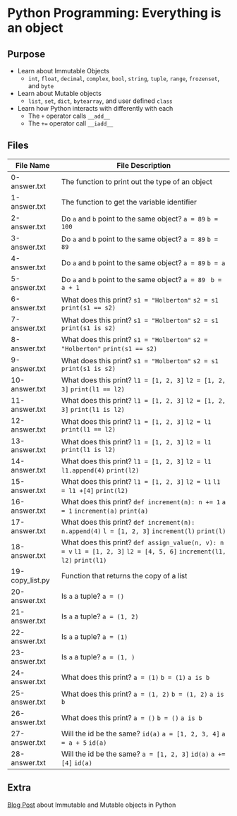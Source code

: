 # Python Programming: Everything is an object

## Purpose
* Learn about Immutable Objects
  - `int`, `float`, `decimal`, `complex`, `bool`, `string`, `tuple`, `range`, `frozenset`, and `byte`
* Learn about Mutable objects
  - `list`, `set`, `dict`, `bytearray`, and user defined `class`
* Learn how Python interacts with differently with each
  - The `+` operator calls `__add__`
  - The `+=` operator call `__iadd__`

## Files

| File Name | File Description |
| --------- | ---------------- |
| 0-answer.txt | The function to print out the type of an object |
| 1-answer.txt | The function to get the variable identifier |
| 2-answer.txt | Do `a` and `b` point to the same object? `a = 89` `b = 100` |
| 3-answer.txt | Do `a` and `b` point to the same object? `a = 89` `b = 89` |
| 4-answer.txt | Do `a` and `b` point to the same object? `a = 89` `b = a` |
| 5-answer.txt | Do `a` and `b` point to the same object? `a = 89` ` b = a + 1` |
| 6-answer.txt | What does this print? `s1 = "Holberton"` `s2 = s1` `print(s1 == s2)` |
| 7-answer.txt | What does this print? `s1 = "Holberton"` `s2 = s1` `print(s1 is s2)` |
| 8-answer.txt | What does this print? `s1 = "Holberton"` `s2 = "Holberton"` `print(s1 == s2)` |
| 9-answer.txt | What does this print? `s1 = "Holberton"` `s2 = s1` `print(s1 is s2)` |
| 10-answer.txt | What does this print? `l1 = [1, 2, 3]` `l2 = [1, 2, 3]` `print(l1 == l2)` |
| 11-answer.txt | What does this print? `l1 = [1, 2, 3]` `l2 = [1, 2, 3]` `print(l1 is l2)` |
| 12-answer.txt | What does this print? `l1 = [1, 2, 3]` `l2 = l1` `print(l1 == l2)` |
| 13-answer.txt | What does this print? `l1 = [1, 2, 3]` `l2 = l1` `print(l1 is l2)` |
| 14-answer.txt | What does this print? `l1 = [1, 2, 3]` `l2 = l1` `l1.append(4)` `print(l2)` |
| 15-answer.txt | What does this print? `l1 = [1, 2, 3]` `l2 = l1` `l1 = l1 +[4]` `print(l2)` |
| 16-answer.txt | What does this print? `def increment(n): n += 1` `a = 1` `increment(a)` `print(a)` |
| 17-answer.txt | What does this print? `def increment(n): n.append(4)` `l = [1, 2, 3]` `increment(l)` `print(l)` |
| 18-answer.txt | What does this print? `def assign_value(n, v): n = v` `l1 = [1, 2, 3]` `l2 = [4, 5, 6]` `increment(l1, l2)` `print(l1)` |
| 19-copy_list.py | Function that returns the copy of a list |
| 20-answer.txt | Is `a` a tuple? `a = ()` |
| 21-answer.txt | Is `a` a tuple? `a = (1, 2)` |
| 22-answer.txt | Is `a` a tuple? `a = (1)` |
| 23-answer.txt | Is `a` a tuple? `a = (1, )` |
| 24-answer.txt | What does this print? `a = (1)` `b = (1)` `a is b` |
| 25-answer.txt | What does this print? `a = (1, 2)` `b = (1, 2)` `a is b` |
| 26-answer.txt | What does this print? `a = ()` `b = ()` `a is b` |
| 27-answer.txt | Will the id be the same? `id(a)` `a = [1, 2, 3, 4]` `a = a + 5` `id(a)` |
| 28-answer.txt | Will the id be the same? `a = [1, 2, 3]` `id(a)` `a += [4]` `id(a)` |

## Extra
<a href="https://medium.com/@romalms10/whats-a-python-object-fed55e83a3fc">Blog Post</a> about Immutable and Mutable objects in Python
